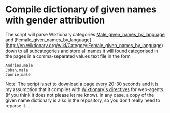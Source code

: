 Compile dictionary of given names with gender attribution
=============

The script will parse Wiktionary categories [Male_given_names_by_language](http://en.wiktionary.org/wiki/Category:Male_given_names_by_language) and [Female_given_names_by_language] (http://en.wiktionary.org/wiki/Category:Female_given_names_by_language) down to all subcategories and store all names it will found categorised in the pages in a comma-separated values text file in the form

```
Andries,male
Johan,male
Jonnie,male
```

Note: The script is set to download a page every 20-30 seconds and it is my assumption that it complies with [Wiktionary's directives](http://en.wiktionary.org/robots.txt) for web-agents. (If you think it does not please let me know). In any case, a copy of the given name dictionary is also in the repository, so you don't really need to reparse it. . 
